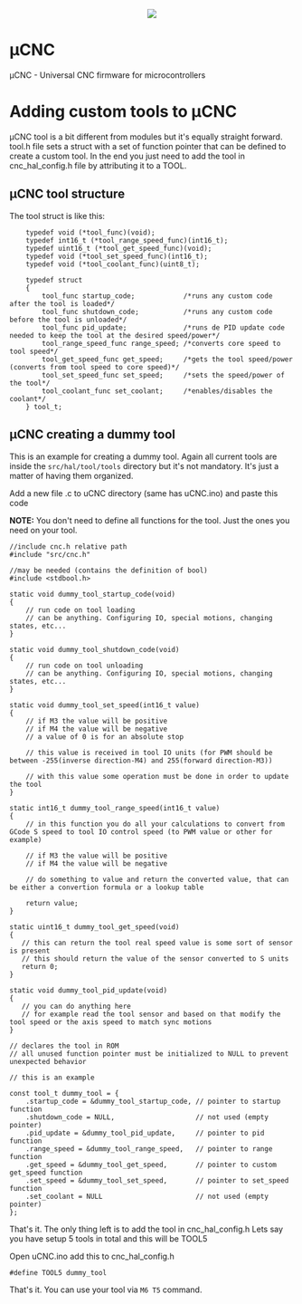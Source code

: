 <p align="center">
<img src="https://github.com/Paciente8159/uCNC/blob/master/docs/logo.png?raw=true">
</p>


# µCNC
µCNC - Universal CNC firmware for microcontrollers

# Adding custom tools to µCNC

µCNC tool is a bit different from modules but it's equally straight forward.
tool.h file sets a struct with a set of function pointer that can be defined to create a custom tool. In the end you just need to add the tool in cnc_hal_config.h file by attributing it to a TOOL<x>.

## µCNC tool structure

The tool struct is like this:

```
	typedef void (*tool_func)(void);
	typedef int16_t (*tool_range_speed_func)(int16_t);
	typedef uint16_t (*tool_get_speed_func)(void);
	typedef void (*tool_set_speed_func)(int16_t);
	typedef void (*tool_coolant_func)(uint8_t);

	typedef struct
	{
		tool_func startup_code;			   /*runs any custom code after the tool is loaded*/
		tool_func shutdown_code;		   /*runs any custom code before the tool is unloaded*/
		tool_func pid_update;			   /*runs de PID update code needed to keep the tool at the desired speed/power*/
		tool_range_speed_func range_speed; /*converts core speed to tool speed*/
		tool_get_speed_func get_speed;	   /*gets the tool speed/power (converts from tool speed to core speed)*/
		tool_set_speed_func set_speed;	   /*sets the speed/power of the tool*/
		tool_coolant_func set_coolant;	   /*enables/disables the coolant*/
	} tool_t;
```

## µCNC creating a dummy tool

This is an example for creating a dummy tool. Again all current tools are inside the `src/hal/tool/tools` directory but it's not mandatory. It's just a matter of having them organized.

Add a new file .c to uCNC directory (same has uCNC.ino) and paste this code

__NOTE:__ You don't need to define all functions for the tool. Just the ones you need on your tool.

```
//include cnc.h relative path
#include "src/cnc.h"

//may be needed (contains the definition of bool)
#include <stdbool.h>

static void dummy_tool_startup_code(void)
{
    // run code on tool loading
    // can be anything. Configuring IO, special motions, changing states, etc...
}

static void dummy_tool_shutdown_code(void)
{
    // run code on tool unloading
    // can be anything. Configuring IO, special motions, changing states, etc...
}

static void dummy_tool_set_speed(int16_t value)
{
    // if M3 the value will be positive
    // if M4 the value will be negative
    // a value of 0 is for an absolute stop

    // this value is received in tool IO units (for PWM should be between -255(inverse direction-M4) and 255(forward direction-M3))

    // with this value some operation must be done in order to update the tool
}

static int16_t dummy_tool_range_speed(int16_t value)
{
    // in this function you do all your calculations to convert from GCode S speed to tool IO control speed (to PWM value or other for example)

    // if M3 the value will be positive
    // if M4 the value will be negative

    // do something to value and return the converted value, that can be either a convertion formula or a lookup table

    return value;
}

static uint16_t dummy_tool_get_speed(void)
{
   // this can return the tool real speed value is some sort of sensor is present
   // this should return the value of the sensor converted to S units
   return 0;
}

static void dummy_tool_pid_update(void)
{
   // you can do anything here
   // for example read the tool sensor and based on that modify the tool speed or the axis speed to match sync motions
}

// declares the tool in ROM
// all unused function pointer must be initialized to NULL to prevent unexpected behavior

// this is an example

const tool_t dummy_tool = {
	.startup_code = &dummy_tool_startup_code, // pointer to startup function
	.shutdown_code = NULL,					  // not used (empty pointer)
	.pid_update = &dummy_tool_pid_update,	  // pointer to pid function
	.range_speed = &dummy_tool_range_speed,	  // pointer to range function
	.get_speed = &dummy_tool_get_speed,		  // pointer to custom get_speed function
	.set_speed = &dummy_tool_set_speed,		  // pointer to set_speed function
	.set_coolant = NULL						  // not used (empty pointer)
};

```

That's it.
The only thing left is to add the tool in cnc_hal_config.h
Lets say you have setup 5 tools in total and this will be TOOL5

Open uCNC.ino
add this to cnc_hal_config.h

`#define TOOL5 dummy_tool`

That's it. You can use your tool via `M6 T5` command.

